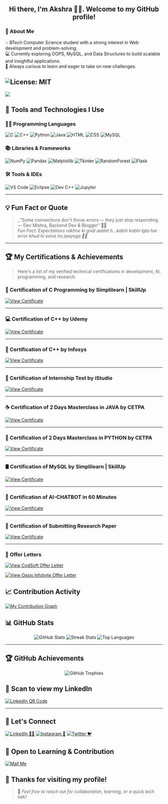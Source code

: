 <div align="center">

  <h2>Hi there, I'm Akshra 👩‍💻. Welcome to my GitHub profile!</h2>

</div>

### 🎯 About Me
💡 BTech Computer Science student with a strong interest in Web development and problem-solving.  
💻 Currently exploring OOPS, MySQL, and Data Structures to build scalable and insightful applications.  
🚀 Always curious to learn and eager to take on new challenges.  

![License: MIT](https://img.shields.io/badge/License-MIT-yellow.svg)
---

<img src="https://komarev.com/ghpvc/?username=iakshra22&color=8A2BE2&style=flat-square&label=👀+Profile+Views"/>

## 🚀 Tools and Technologies I Use

### 👩‍💻 Programming Languages
![C](https://img.shields.io/badge/C-%2300599C.svg?style=for-the-badge&logo=c&logoColor=white)
![C++](https://img.shields.io/badge/C++-00599C?style=for-the-badge&logo=c%2B%2B&logoColor=white)
![Python](https://img.shields.io/badge/Python-%2314354C.svg?style=for-the-badge&logo=python&logoColor=white)
![Java](https://img.shields.io/badge/Java-ED8B00?style=for-the-badge&logo=openjdk&logoColor=white)
![HTML](https://img.shields.io/badge/HTML5-e34c26?style=for-the-badge&logo=html5&logoColor=white)
![CSS](https://img.shields.io/badge/CSS3-264de4?style=for-the-badge&logo=css3&logoColor=white)
![MySQL](https://img.shields.io/badge/MySQL-00758f?style=for-the-badge&logo=mysql&logoColor=white)

### 📚 Libraries & Frameworks
![NumPy](https://img.shields.io/badge/NumPy-013243?style=for-the-badge&logo=numpy&logoColor=white)
![Pandas](https://img.shields.io/badge/Pandas-150458?style=for-the-badge&logo=pandas&logoColor=white)
![Matplotlib](https://img.shields.io/badge/Matplotlib-ff69b4?style=for-the-badge)
![Tkinter](https://img.shields.io/badge/Tkinter-%23ffcc00?style=for-the-badge)
![RandomForest](https://img.shields.io/badge/RandomForest-228B22?style=for-the-badge)
![Flask](https://img.shields.io/badge/Flask-000000?style=for-the-badge&logo=flask&logoColor=white)

### 🛠️ Tools & IDEs
![VS Code](https://img.shields.io/badge/VSCode-007ACC?style=for-the-badge&logo=visual-studio-code&logoColor=white)
![Eclipse](https://img.shields.io/badge/Eclipse-2C2255?style=for-the-badge&logo=eclipse&logoColor=white)
![Dev C++](https://img.shields.io/badge/DevC++-blue?style=for-the-badge)
![Jupyter](https://img.shields.io/badge/Jupyter-F37626?style=for-the-badge&logo=jupyter&logoColor=white)

---

## 💡 Fun Fact or Quote
> _"Some connections don't throw errors — they just stop responding. — Dev Mishra, Backend Dev & Blogger" 👩‍💻  
> _Fun Fact: Expectations rakhne ki gndi aadat h...kabhi kabhi lgta hai error khud hi solve ho jaayega 🫠💭_

---

## 🏆 My Certifications & Achievements

> Here's a list of my verified technical certifications in development, AI, programming, and research.

### 🔧 Certification of C Programming by Simplilearn | SkillUp  
[![View Certificate](https://img.shields.io/badge/View-Certificate-blue?style=for-the-badge&logo=simplilearn)](https://simpli.app.link/5ZfD1kpNAVb)

---

### 💻 Certification of C++ by Udemy  
[![View Certificate](https://img.shields.io/badge/View-Certificate-blue?style=for-the-badge&logo=readthedocs)](./certificates/c%2B%2B%20cerrtifictae%20(udemy).pdf)

---

### 🧠 Certification of C++ by Infosys  
[![View Certificate](https://img.shields.io/badge/View-Certificate-green?style=for-the-badge&logo=readthedocs)](./certificates/c%2B%2B%20infosys.pdf)

---

### 🧪 Certification of Internship Test by iStudio  
[![View Certificate](https://img.shields.io/badge/View-Certificate-red?style=for-the-badge&logo=readthedocs)](./certificates/istudio%20internship%20test.pdf)

---

### ☕ Certification of 2 Days Masterclass in JAVA by CETPA  
[![View Certificate](https://img.shields.io/badge/View-Certificate-orange?style=for-the-badge&logo=readthedocs)](./certificates/java%20cetpa.pdf)

---

### 🐍 Certification of 2 Days Masterclass in PYTHON by CETPA  
[![View Certificate](https://img.shields.io/badge/View-Certificate-yellow?style=for-the-badge&logo=readthedocs)](./certificates/python%20cetpa.pdf)

---

### 🛢️ Certification of MySQL by Simplilearn | SkillUp  
[![View Certificate](https://img.shields.io/badge/View-Certificate-orange?style=for-the-badge&logo=simplilearn)](https://simpli.app.link/ArDXUidNAVb)

---

### 🤖 Certification of AI-CHATBOT in 60 Minutes  
[![View Certificate](https://img.shields.io/badge/View-Certificate-purple?style=for-the-badge&logo=readthedocs)](./certificates/ai%20chatbot.pdf)

--- 

### 🧾 Certification of Submitting Research Paper  
[![View Certificate](https://img.shields.io/badge/View-Certificate-black?style=for-the-badge&logo=readthedocs)](./certificates/risen%20certificate.pdf)

---

### 📝 Offer Letters

[![View CodSoft Offer Letter](https://img.shields.io/badge/View-CodSoft_Offer_Letter-black?style=for-the-badge&logo=readthedocs)](./certificates/codsoft%20offer%20letter.pdf)

[![View Oasis Infobyte Offer Letter](https://img.shields.io/badge/View-Oasis_Infobyte_Offer_Letter-black?style=for-the-badge&logo=readthedocs)](./certificates/oasis%20infobyte%20offer%20letter.pdf)


## 📈 Contribution Activity

[![My Contribution Graph](https://github-readme-activity-graph.vercel.app/graph?username=iakshra22&theme=react-dark)](https://github.com/ashutosh00710/github-readme-activity-graph)

## 📊 GitHub Stats

<p align="center">
  <img src="https://github-readme-stats.vercel.app/api?username=iakshra22&show_icons=true&theme=radical" alt="GitHub Stats"/>
  <img src="https://streak-stats.demolab.com?user=iakshra22&theme=radical" alt="Streak Stats"/>
  <img src="https://github-readme-stats.vercel.app/api/top-langs/?username=iakshra22&layout=compact&theme=radical" alt="Top Languages"/>
</p>

---

## 🏆 GitHub Achievements

<div align="center">
  <img
    src="https://github-profile-trophy.vercel.app/?username=iakshra22&theme=algolia&no-frame=true&margin-w=10&margin-h=10&column=3&title=Commits,Repositories,Followers"
    alt="GitHub Trophies"
  />
</div>

## 📱 Scan to view my LinkedIn 
[![LinkedIn QR Code](https://api.qrserver.com/v1/create-qr-code/?size=200x200&data=https://www.linkedin.com/in/akshra-dang-aa0648321/)](https://www.linkedin.com/in/akshra-dang-aa0648321/)



---

## 🤝 Let's Connect
  
[![LinkedIn 👩‍💼](https://img.shields.io/badge/LinkedIn-0A66C2?style=for-the-badge&logo=linkedin&logoColor=white)](https://www.linkedin.com/in/akshra-dang-aa0648321/)
[![Instagram 📸](https://img.shields.io/badge/Instagram-E4405F?style=for-the-badge&logo=instagram&logoColor=white)](https://www.instagram.com/i__akshra/)
[![Twitter 🐦](https://img.shields.io/badge/Twitter-1DA1F2?style=for-the-badge&logo=twitter&logoColor=white)](https://x.com/AkshraDang)
</div>


## 💌 Open to Learning & Contribution
  <a href="mailto:akshradang22@gmail.com">
    <img src="https://img.shields.io/badge/-Let's%20Collaborate!-blueviolet?style=for-the-badge&logo=gmail&logoColor=white" alt="Mail Me">
  </a>
</p>


  
## 💖 Thanks for visiting my profile!
> 💬 _Feel free to reach out for collaboration, learning, or a quick tech talk!_
